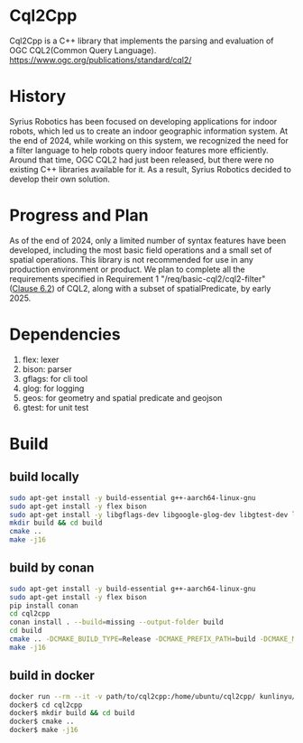 # Cql2Cpp
Cql2Cpp is a C++ library that implements the parsing and evaluation of OGC CQL2(Common Query Language).
https://www.ogc.org/publications/standard/cql2/

# History
Syrius Robotics has been focused on developing applications for indoor robots, which led us to create an indoor geographic information system. At the end of 2024, while working on this system, we recognized the need for a filter language to help robots query indoor features more efficiently. Around that time, OGC CQL2 had just been released, but there were no existing C++ libraries available for it. As a result, Syrius Robotics decided to develop their own solution.

# Progress and Plan
As of the end of 2024, only a limited number of syntax features have been developed, including the most basic field operations and a small set of spatial operations. This library is not recommended for use in any production environment or product. We plan to complete all the requirements specified in Requirement 1 "/req/basic-cql2/cql2-filter"([Clause 6.2](https://docs.ogc.org/is/21-065r2/21-065r2.html#basic-cql2_filter-expression)) of CQL2, along with a subset of spatialPredicate, by early 2025.

# Dependencies
1. flex: lexer
2. bison: parser
3. gflags: for cli tool
4. glog: for logging
5. geos: for geometry and spatial predicate and geojson
6. gtest: for unit test

# Build

## build locally
```bash
sudo apt-get install -y build-essential g++-aarch64-linux-gnu
sudo apt-get install -y flex bison
sudo apt-get install -y libgflags-dev libgoogle-glog-dev libgtest-dev libgeos++-dev
mkdir build && cd build
cmake ..
make -j16

```

## build by conan
```bash
sudo apt-get install -y build-essential g++-aarch64-linux-gnu
sudo apt-get install -y flex bison
pip install conan
cd cql2cpp
conan install . --build=missing --output-folder build
cd build
cmake .. -DCMAKE_BUILD_TYPE=Release -DCMAKE_PREFIX_PATH=build -DCMAKE_MODULE_PATH=build
make -j16
```

## build in docker
```bash
docker run --rm --it -v path/to/cql2cpp:/home/ubuntu/cql2cpp/ kunlinyu/cql2cpp:latest bash
docker$ cd cql2cpp
docker$ mkdir build && cd build
docker$ cmake ..
docker$ make -j16
```
